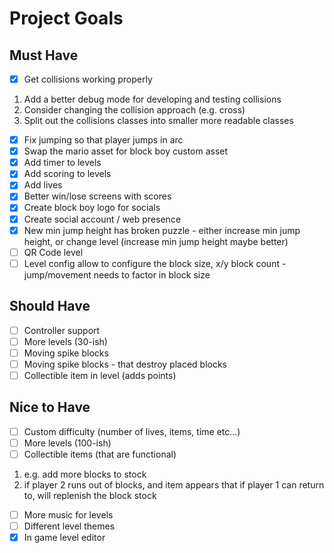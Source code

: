 # Project Goals

## Must Have
- [X] Get collisions working properly
1. Add a better debug mode for developing and testing collisions
2. Consider changing the collision approach (e.g. cross)
3. Split out the collisions classes into smaller more readable classes
- [X] Fix jumping so that player jumps in arc
- [X] Swap the mario asset for block boy custom asset
- [X] Add timer to levels
- [X] Add scoring to levels
- [X] Add lives
- [X] Better win/lose screens with scores
- [X] Create block boy logo for socials
- [X] Create social account / web presence
- [X] New min jump height has broken puzzle - either increase min jump height, or change level (increase min jump height maybe better)
- [ ] QR Code level
- [ ] Level config allow to configure the block size, x/y block count - jump/movement needs to factor in block size

## Should Have
- [ ] Controller support
- [ ] More levels (30-ish)
- [ ] Moving spike blocks
- [ ] Moving spike blocks - that destroy placed blocks
- [ ] Collectible item in level (adds points)

## Nice to Have
- [ ] Custom difficulty (number of lives, items, time etc...)
- [ ] More levels (100-ish)
- [ ] Collectible items (that are functional)
1. e.g. add more blocks to stock
2. if player 2 runs out of blocks, and item appears that if player 1 can return to, will replenish the block stock
- [ ] More music for levels
- [ ] Different level themes
- [X] In game level editor
